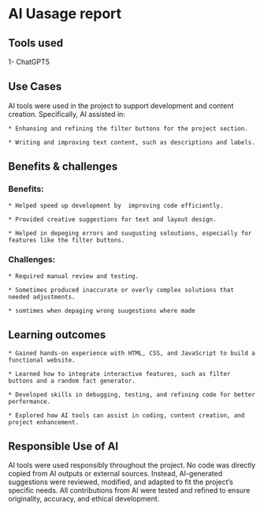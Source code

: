 # AI Uasage report
## Tools used
1- ChatGPT5
## Use Cases
AI tools were used in the project to support development and content creation. Specifically, AI assisted in:

    * Enhansing and refining the filter buttons for the project section.

    * Writing and improving text content, such as descriptions and labels.

## Benefits & challenges
### Benefits:

    * Helped speed up development by  improving code efficiently.

    * Provided creative suggestions for text and layout design.

    * Helped in depeging errors and suugusting soloutions, especially for features like the filter buttons.

### Challenges:

    * Required manual review and testing.

    * Sometimes produced inaccurate or overly complex solutions that needed adjustments.

    * somtimes when depaging wrong suugestions where made 

## Learning outcomes
    * Gained hands-on experience with HTML, CSS, and JavaScript to build a functional website.

    * Learned how to integrate interactive features, such as filter buttons and a random fact generator.

    * Developed skills in debugging, testing, and refining code for better performance.

    * Explored how AI tools can assist in coding, content creation, and project enhancement.

## Responsible Use of AI
AI tools were used responsibly throughout the project. No code was directly copied from AI outputs or external sources. Instead, AI-generated suggestions were reviewed, modified, and adapted to fit the project’s specific needs. All contributions from AI were tested and refined to ensure originality, accuracy, and ethical development.